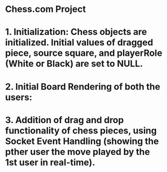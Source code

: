 # Chess.com Project

# 1. Initialization: Chess objects are initialized. Initial values of dragged piece, source square, and playerRole (White or Black) are set to NULL.

# 2. Initial Board Rendering of both the users:

# 3. Addition of drag and drop functionality of chess pieces, using Socket Event Handling (showing the pther user the move played by the 1st user in real-time).
